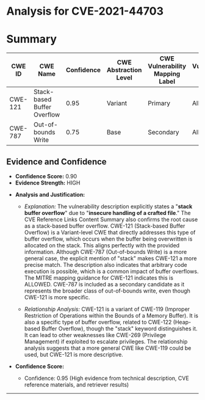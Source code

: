 # Analysis for CVE-2021-44703

# Summary
| CWE ID | CWE Name | Confidence | CWE Abstraction Level | CWE Vulnerability Mapping Label | CWE-Vulnerability Mapping Notes |
|---|---|---|---|---|---|
| CWE-121 | Stack-based Buffer Overflow | 0.95 | Variant | Primary | Allowed |
| CWE-787 | Out-of-bounds Write | 0.75 | Base | Secondary | Allowed |

## Evidence and Confidence

*   **Confidence Score:** 0.90
*   **Evidence Strength:** HIGH

- **Analysis and Justification:**  
  - *Explanation:* The vulnerability description explicitly states a "**stack buffer overflow**" due to "**insecure handling of a crafted file**." The CVE Reference Links Content Summary also confirms the root cause as a stack-based buffer overflow. CWE-121 (Stack-based Buffer Overflow) is a Variant-level CWE that directly addresses this type of buffer overflow, which occurs when the buffer being overwritten is allocated on the stack. This aligns perfectly with the provided information. Although CWE-787 (Out-of-bounds Write) is a more general case, the explicit mention of "stack" makes CWE-121 a more precise match. The description also indicates that arbitrary code execution is possible, which is a common impact of buffer overflows. The MITRE mapping guidance for CWE-121 indicates this is ALLOWED. CWE-787 is included as a secondary candidate as it represents the broader class of out-of-bounds write, even though CWE-121 is more specific.

  - *Relationship Analysis:* CWE-121 is a variant of CWE-119 (Improper Restriction of Operations within the Bounds of a Memory Buffer). It is also a specific type of buffer overflow, related to CWE-122 (Heap-based Buffer Overflow), though the "stack" keyword distinguishes it. It can lead to other weaknesses like CWE-269 (Privilege Management) if exploited to escalate privileges. The relationship analysis suggests that a more general CWE like CWE-119 could be used, but CWE-121 is more descriptive.

- **Confidence Score:**
  - Confidence: 0.95 (High evidence from technical description, CVE reference materials, and retriever results)

---